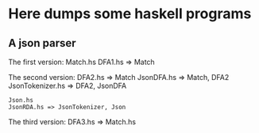 Here dumps some haskell programs
====

A json parser
----

The first version:
    Match.hs
    DFA1.hs => Match

The second version:
    DFA2.hs => Match
    JsonDFA.hs => Match, DFA2
    JsonTokenizer.hs => DFA2, JsonDFA

    Json.hs
    JsonRDA.hs => JsonTokenizer, Json

The third version:
    DFA3.hs => Match.hs

